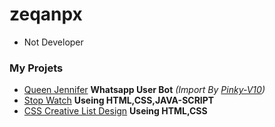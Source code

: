 # zeqanpx

- Not Developer

### My Projets

- [Queen Jennifer](https://zeqanpx.github.io/Queen_Jennifer) **Whatsapp User Bot** _(Import By [Pinky-V10](https://github.com/AiDarkEzio/PINKY_BOT-V10))_
- [Stop Watch](https://github.com/zeqanpx/Stop-Watch) **Useing HTML,CSS,JAVA-SCRIPT**
- [CSS Creative List Design](https://github.com/zeqanpx/CSS-Creative-List-Design/) **Useing HTML,CSS**
